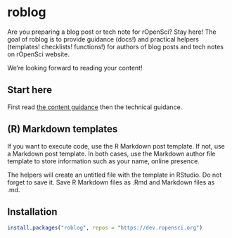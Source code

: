 
<!-- README.md is generated from README.Rmd. Please edit that file -->

# roblog

Are you preparing a blog post or tech note for rOpenSci? Stay here\! The
goal of roblog is to provide guidance (docs\!) and practical helpers
(templates\! checklists\! functions\!) for authors of blog posts and
tech notes on rOpenSci website.

We’re looking forward to reading your content\!

## Start here

First read [the content guidance](/content-guidelines.html) then the
technical guidance.

## (R) Markdown templates

If you want to execute code, use the R Markdown post template. If not,
use a Markdown post template. In both cases, use the Markdown author
file template to store information such as your name, online presence.

The helpers will create an untitled file with the template in RStudio.
Do not forget to save it. Save R Markdown files as .Rmd and Markdown
files as .md.

## Installation

``` r
install.packages("roblog", repos = "https://dev.ropensci.org")
```
